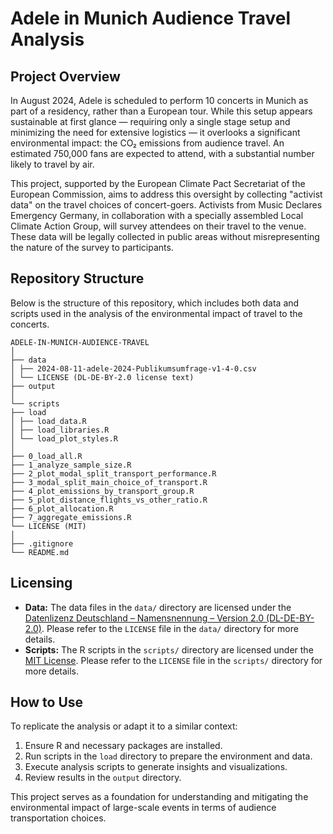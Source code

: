 # Adele in Munich Audience Travel Analysis

## Project Overview
In August 2024, Adele is scheduled to perform 10 concerts in Munich as part of a residency, rather than a European tour. While this setup appears sustainable at first glance — requiring only a single stage setup and minimizing the need for extensive logistics — it overlooks a significant environmental impact: the CO₂ emissions from audience travel. An estimated 750,000 fans are expected to attend, with a substantial number likely to travel by air.

This project, supported by the European Climate Pact Secretariat of the European Commission, aims to address this oversight by collecting "activist data" on the travel choices of concert-goers. Activists from Music Declares Emergency Germany, in collaboration with a specially assembled Local Climate Action Group, will survey attendees on their travel to the venue. These data will be legally collected in public areas without misrepresenting the nature of the survey to participants.

## Repository Structure
Below is the structure of this repository, which includes both data and scripts used in the analysis of the environmental impact of travel to the concerts.

```
ADELE-IN-MUNICH-AUDIENCE-TRAVEL
│
├── data
│ ├── 2024-08-11-adele-2024-Publikumsumfrage-v1-4-0.csv
│ └── LICENSE (DL-DE-BY-2.0 license text)
├── output
│
└── scripts
├── load
│ ├── load_data.R
│ ├── load_libraries.R
│ └── load_plot_styles.R
│
├── 0_load_all.R
├── 1_analyze_sample_size.R
├── 2_plot_modal_split_transport_performance.R
├── 3_modal_split_main_choice_of_transport.R
├── 4_plot_emissions_by_transport_group.R
├── 5_plot_distance_flights_vs_other_ratio.R
├── 6_plot_allocation.R
├── 7_aggregate_emissions.R
└── LICENSE (MIT)
│
├── .gitignore
└── README.md
```

## Licensing
- **Data:** The data files in the `data/` directory are licensed under the [Datenlizenz Deutschland – Namensnennung – Version 2.0 (DL-DE-BY-2.0)](https://www.govdata.de/dl-de/by-2-0). Please refer to the `LICENSE` file in the `data/` directory for more details.
- **Scripts:** The R scripts in the `scripts/` directory are licensed under the [MIT License](https://opensource.org/licenses/MIT). Please refer to the `LICENSE` file in the `scripts/` directory for more details.

## How to Use
To replicate the analysis or adapt it to a similar context:
1. Ensure R and necessary packages are installed.
2. Run scripts in the `load` directory to prepare the environment and data.
3. Execute analysis scripts to generate insights and visualizations.
4. Review results in the `output` directory.

This project serves as a foundation for understanding and mitigating the environmental impact of large-scale events in terms of audience transportation choices.